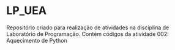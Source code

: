 # LP_UEA
Repositório criado para realização de atividades na disciplina de Laboratório de Programação.
Contém códigos da atividade 002: Aquecimento de Python
